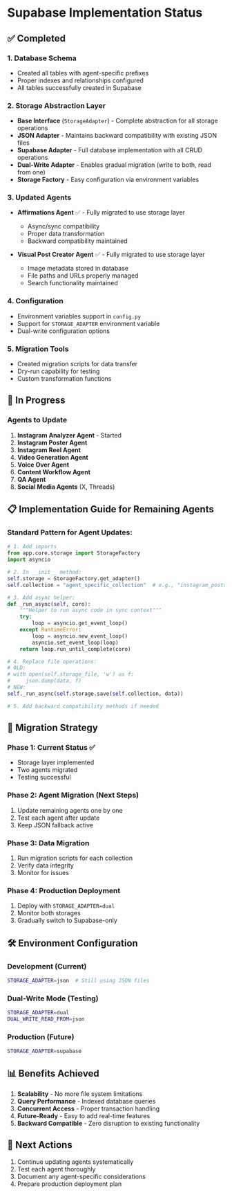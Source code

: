 # Supabase Implementation Status

## ✅ Completed

### 1. Database Schema
- Created all tables with agent-specific prefixes
- Proper indexes and relationships configured
- All tables successfully created in Supabase

### 2. Storage Abstraction Layer
- **Base Interface** (`StorageAdapter`) - Complete abstraction for all storage operations
- **JSON Adapter** - Maintains backward compatibility with existing JSON files
- **Supabase Adapter** - Full database implementation with all CRUD operations
- **Dual-Write Adapter** - Enables gradual migration (write to both, read from one)
- **Storage Factory** - Easy configuration via environment variables

### 3. Updated Agents
- **Affirmations Agent** ✅ - Fully migrated to use storage layer
  - Async/sync compatibility
  - Proper data transformation
  - Backward compatibility maintained
  
- **Visual Post Creator Agent** ✅ - Fully migrated to use storage layer
  - Image metadata stored in database
  - File paths and URLs properly managed
  - Search functionality maintained

### 4. Configuration
- Environment variables support in `config.py`
- Support for `STORAGE_ADAPTER` environment variable
- Dual-write configuration options

### 5. Migration Tools
- Created migration scripts for data transfer
- Dry-run capability for testing
- Custom transformation functions

## 🚧 In Progress

### Agents to Update
1. **Instagram Analyzer Agent** - Started
2. **Instagram Poster Agent**
3. **Instagram Reel Agent**
4. **Video Generation Agent**
5. **Voice Over Agent**
6. **Content Workflow Agent**
7. **QA Agent**
8. **Social Media Agents** (X, Threads)

## 📋 Implementation Guide for Remaining Agents

### Standard Pattern for Agent Updates:

```python
# 1. Add imports
from app.core.storage import StorageFactory
import asyncio

# 2. In __init__ method:
self.storage = StorageFactory.get_adapter()
self.collection = "agent_specific_collection"  # e.g., "instagram_posts"

# 3. Add async helper:
def _run_async(self, coro):
    """Helper to run async code in sync context"""
    try:
        loop = asyncio.get_event_loop()
    except RuntimeError:
        loop = asyncio.new_event_loop()
        asyncio.set_event_loop(loop)
    return loop.run_until_complete(coro)

# 4. Replace file operations:
# OLD: 
# with open(self.storage_file, 'w') as f:
#     json.dump(data, f)
# NEW:
self._run_async(self.storage.save(self.collection, data))

# 5. Add backward compatibility methods if needed
```

## 🔄 Migration Strategy

### Phase 1: Current Status ✅
- Storage layer implemented
- Two agents migrated
- Testing successful

### Phase 2: Agent Migration (Next Steps)
1. Update remaining agents one by one
2. Test each agent after update
3. Keep JSON fallback active

### Phase 3: Data Migration
1. Run migration scripts for each collection
2. Verify data integrity
3. Monitor for issues

### Phase 4: Production Deployment
1. Deploy with `STORAGE_ADAPTER=dual`
2. Monitor both storages
3. Gradually switch to Supabase-only

## 🛠 Environment Configuration

### Development (Current)
```bash
STORAGE_ADAPTER=json  # Still using JSON files
```

### Dual-Write Mode (Testing)
```bash
STORAGE_ADAPTER=dual
DUAL_WRITE_READ_FROM=json
```

### Production (Future)
```bash
STORAGE_ADAPTER=supabase
```

## 📊 Benefits Achieved

1. **Scalability** - No more file system limitations
2. **Query Performance** - Indexed database queries
3. **Concurrent Access** - Proper transaction handling
4. **Future-Ready** - Easy to add real-time features
5. **Backward Compatible** - Zero disruption to existing functionality

## 🎯 Next Actions

1. Continue updating agents systematically
2. Test each agent thoroughly
3. Document any agent-specific considerations
4. Prepare production deployment plan